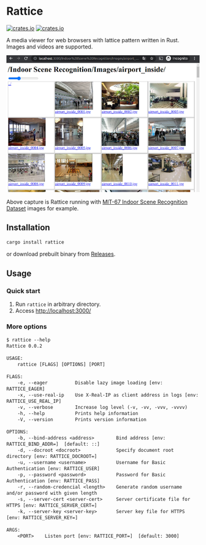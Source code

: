 # Rattice

[![crates.io](https://img.shields.io/crates/v/rattice.svg)](https://crates.io/crates/rattice/)
[![crates.io](https://img.shields.io/crates/d/rattice)](https://crates.io/crates/rattice/)

A media viewer for web browsers with lattice pattern written in Rust.  
Images and videos are supported.

![screencap](https://raw.githubusercontent.com/oza6ut0ne/rattice/v0.0.2/pic/screencap.png)

Above capture is Rattice running with [MIT-67 Indoor Scene Recognition Dataset](http://web.mit.edu/torralba/www/indoor.html) images for example.

## Installation

```sh
cargo install rattice
```

or download prebuilt binary from [Releases](https://github.com/oza6ut0ne/rattice/releases).

## Usage

### Quick start

1. Run `rattice` in arbitrary directory.
1. Access [http://localhost:3000/](http://localhost:3000/)

### More options

```shellsession
$ rattice --help
Rattice 0.0.2

USAGE:
    rattice [FLAGS] [OPTIONS] [PORT]

FLAGS:
    -e, --eager          Disable lazy image loading [env: RATTICE_EAGER]
    -x, --use-real-ip    Use X-Real-IP as client address in logs [env: RATTICE_USE_REAL_IP]
    -v, --verbose        Increase log level (-v, -vv, -vvv, -vvvv)
    -h, --help           Prints help information
    -V, --version        Prints version information

OPTIONS:
    -b, --bind-address <address>        Bind address [env: RATTICE_BIND_ADDR=]  [default: ::]
    -d, --docroot <docroot>             Specify document root directory [env: RATTICE_DOCROOT=]
    -u, --username <username>           Username for Basic Authentication [env: RATTICE_USER]
    -p, --password <password>           Password for Basic Authentication [env: RATTICE_PASS]
    -r, --random-credencial <length>    Generate random username and/or password with given length
    -s, --server-cert <server-cert>     Server certificate file for HTTPS [env: RATTICE_SERVER_CERT=]
    -k, --server-key <server-key>       Server key file for HTTPS [env: RATTICE_SERVER_KEY=]

ARGS:
    <PORT>    Listen port [env: RATTICE_PORT=]  [default: 3000]
```
